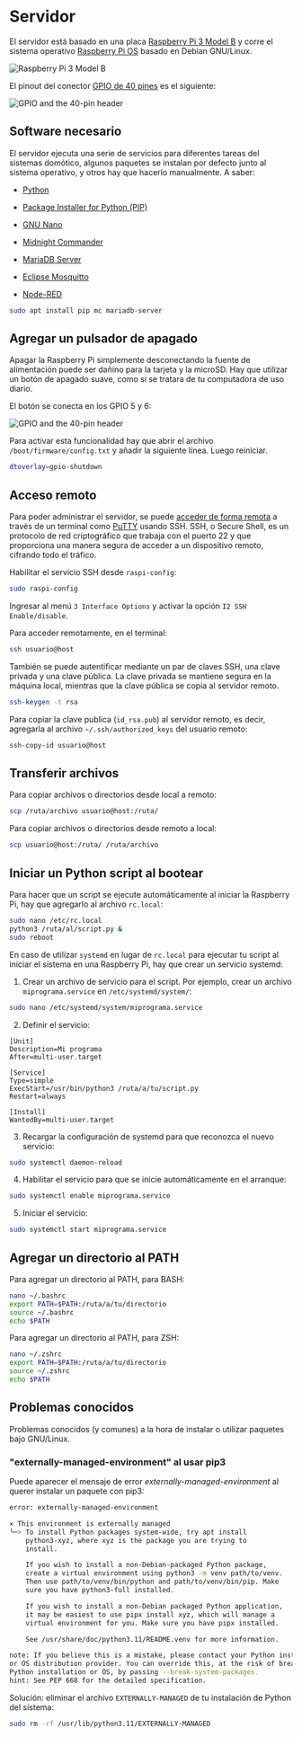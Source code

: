 # Servidor

El servidor está basado en una placa [Raspberry Pi 3 Model B](https://www.raspberrypi.com/products/raspberry-pi-3-model-b/) y corre el sistema operativo [Raspberry Pi OS](https://www.raspberrypi.com/software/) basado en Debian GNU/Linux.

![Raspberry Pi 3 Model B](./RPI3B.jpg)

El pinout del conector [GPIO de 40 pines](https://www.raspberrypi.com/documentation/computers/raspberry-pi.html#gpio-and-the-40-pin-header) es el siguiente:

![GPIO and the 40-pin header](./RPI_GPIO_Pinout_Diagram.png)

## Software necesario

El servidor ejecuta una serie de servicios para diferentes tareas del sistemas domótico, algunos paquetes se instalan por defecto junto al sistema operativo, y otros hay que hacerlo manualmente. A saber:

- [Python](https://www.python.org/)
- [Package Installer for Python (PIP)](https://pip.pypa.io/)
- [GNU Nano](https://www.nano-editor.org/)
- [Midnight Commander](https://midnight-commander.org/)

- [MariaDB Server](https://mariadb.org/)
- [Eclipse Mosquitto](https://mosquitto.org/)
- [Node-RED](https://nodered.org/)

```Bash
sudo apt install pip mc mariadb-server
```

## Agregar un pulsador de apagado

Apagar la Raspberry Pi simplemente desconectando la fuente de alimentación puede ser dañino para la tarjeta y la microSD. Hay que utilizar un botón de apagado suave, como si se tratara de tu computadora de uso diario.

El botón se conecta en los GPIO 5 y 6:

![GPIO and the 40-pin header](./pi-shutdown-button.png)

Para activar esta funcionalidad hay que abrir el archivo `/boot/firmware/config.txt` y añadir la siguiente línea. Luego reiniciar.

```bash
dtoverlay=gpio-shutdown
```

## Acceso remoto

Para poder administrar el servidor, se puede [acceder de forma remota](https://www.luisllamas.es/raspberry-pi-ssh/) a través de un terminal como [PuTTY](https://www.putty.org/) usando SSH. SSH, o Secure Shell, es un protocolo de red criptográfico que trabaja con el puerto 22 y que proporciona una manera segura de acceder a un dispositivo remoto, cifrando todo el tráfico.

Habilitar el servicio SSH desde `raspi-config`:

```bash
sudo raspi-config
```

Ingresar al menú `3 Interface Options` y activar la opción `I2 SSH Enable/disable`.

Para acceder remotamente, en el terminal:

```bash
ssh usuario@host
```

También se puede autentificar mediante un par de claves SSH, una clave privada y una clave pública. La clave privada se mantiene segura en la máquina local, mientras que la clave pública se copia al servidor remoto.

```bash
ssh-keygen -t rsa
```

Para copiar la clave publica (`id_rsa.pub`) al servidor remoto, es decir, agregarla al archivo `~/.ssh/authorized_keys` del usuario remoto:

```bash
ssh-copy-id usuario@host
```

## Transferir archivos

Para copiar archivos o directorios desde local a remoto:

```bash
scp /ruta/archivo usuario@host:/ruta/
```

Para copiar archivos o directorios desde remoto a local:

```bash
scp usuario@host:/ruta/ /ruta/archivo
```

## Iniciar un Python script al bootear

Para hacer que un script se ejecute automáticamente al iniciar la Raspberry Pi, hay que agregarlo al archivo `rc.local`:

```bash
sudo nano /etc/rc.local
python3 /ruta/al/script.py &
sudo reboot
```

En caso de utilizar `systemd` en lugar de `rc.local` para ejecutar tu script al iniciar el sistema en una Raspberry Pi, hay que crear un servicio systemd:

1. Crear un archivo de servicio para el script. Por ejemplo, crear un archivo `miprograma.service` en `/etc/systemd/system/`:

```bash
sudo nano /etc/systemd/system/miprograma.service
```

2. Definir el servicio:

```
[Unit]
Description=Mi programa
After=multi-user.target

[Service]
Type=simple
ExecStart=/usr/bin/python3 /ruta/a/tu/script.py
Restart=always

[Install]
WantedBy=multi-user.target
```

3. Recargar la configuración de systemd para que reconozca el nuevo servicio:

```bash
sudo systemctl daemon-reload
```

4. Habilitar el servicio para que se inicie automáticamente en el arranque:

```bash
sudo systemctl enable miprograma.service
```

5. Iniciar el servicio:

```bash
sudo systemctl start miprograma.service
```
## Agregar un directorio al PATH

Para agregar un directorio al PATH, para BASH:

```bash
nano ~/.bashrc
export PATH=$PATH:/ruta/a/tu/directorio
source ~/.bashrc
echo $PATH
```

Para agregar un directorio al PATH, para ZSH:

```bash
nano ~/.zshrc
export PATH=$PATH:/ruta/a/tu/directorio
source ~/.zshrc
echo $PATH
```

## Problemas conocidos

Problemas conocidos (y comunes) a la hora de instalar o utilizar paquetes bajo GNU/Linux.

### "externally-managed-environment" al usar pip3

Puede aparecer el mensaje de error *externally-managed-environment* al querer instalar un paquete con pip3:

```bash
error: externally-managed-environment

× This environment is externally managed
╰─> To install Python packages system-wide, try apt install
    python3-xyz, where xyz is the package you are trying to
    install.

    If you wish to install a non-Debian-packaged Python package,
    create a virtual environment using python3 -m venv path/to/venv.
    Then use path/to/venv/bin/python and path/to/venv/bin/pip. Make
    sure you have python3-full installed.

    If you wish to install a non-Debian packaged Python application,
    it may be easiest to use pipx install xyz, which will manage a
    virtual environment for you. Make sure you have pipx installed.

    See /usr/share/doc/python3.11/README.venv for more information.

note: If you believe this is a mistake, please contact your Python installation
or OS distribution provider. You can override this, at the risk of breaking your
Python installation or OS, by passing --break-system-packages.
hint: See PEP 668 for the detailed specification.
```

Solución: eliminar el archivo `EXTERNALLY-MANAGED` de tu instalación de Python del sistema:

```bash
sudo rm -rf /usr/lib/python3.11/EXTERNALLY-MANAGED
```
